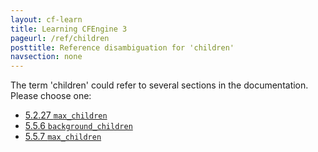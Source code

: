 ```yaml
---
layout: cf-learn
title: Learning CFEngine 3
pageurl: /ref/children
posttitle: Reference disambiguation for 'children'
navsection: none
---
```


The term 'children' could refer to several sections in the documentation. Please choose one:

- [5.2.27 <code>max_children</code>](https://cfengine.com/manuals/cf3-Reference#max_children-in-agent)
- [5.5.6 <code>background_children</code>](https://cfengine.com/manuals/cf3-Reference#background_children-in-runagent)
- [5.5.7 <code>max_children</code>](https://cfengine.com/manuals/cf3-Reference#max_children-in-runagent)
